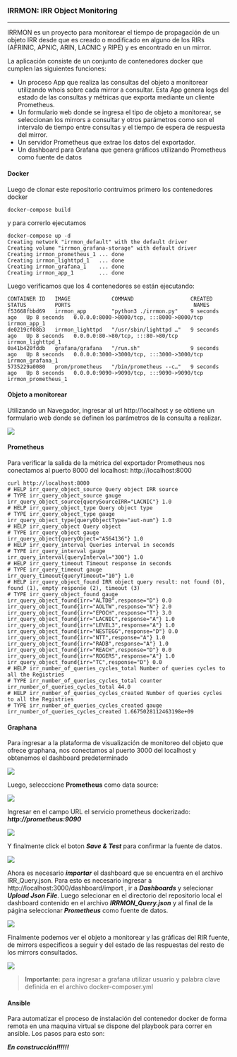 ### IRRMON: IRR Object Monitoring

------

IRRMON es un proyecto para monitorear el tiempo de propagación de un objeto IRR desde que es creado o modificado en alguno de los RIRs  (AFRINIC, APNIC, ARIN, LACNIC y RIPE) y es encontrado en un mirror. 

La aplicación consiste de un conjunto de contenedores docker que cumplen las siguientes funciones:

- Un proceso App que realiza las consultas del objeto a monitorear utilizando whois sobre cada mirror a consultar.  Esta App genera logs del estado de las consultas y métricas que exporta mediante un cliente Prometheus.
- Un formulario web donde se ingresa el tipo de objeto a monitorear, se seleccionan los mirrors a consultar y otros parámetros como son el intervalo de tiempo entre consultas y el tiempo de espera de respuesta del mirror. 
- Un servidor Prometheus que extrae los datos del exportador.
- Un dashboard para Grafana que genera gráficos utilizando Prometheus como fuente de datos

#### Docker

Luego de clonar este repositorio contruimos primero los contenedores docker   

```
docker-compose build
```

y para correrlo ejecutamos

```
docker-compose up -d
Creating network "irrmon_default" with the default driver
Creating volume "irrmon_grafana-storage" with default driver
Creating irrmon_prometheus_1 ... done
Creating irrmon_lighttpd_1   ... done
Creating irrmon_grafana_1    ... done
Creating irrmon_app_1        ... done
```

Luego verificamos que los 4 contenedores se están ejecutando:

```
CONTAINER ID   IMAGE             COMMAND                  CREATED         STATUS         PORTS                                       NAMES
f53668fbbd69   irrmon_app        "python3 ./irrmon.py"    9 seconds ago   Up 8 seconds   0.0.0.0:8000->8000/tcp, :::8000->8000/tcp   irrmon_app_1
de0219cf08b3   irrmon_lighttpd   "/usr/sbin/lighttpd …"   9 seconds ago   Up 8 seconds   0.0.0.0:80->80/tcp, :::80->80/tcp           irrmon_lighttpd_1
0a41b420fddb   grafana/grafana   "/run.sh"                9 seconds ago   Up 8 seconds   0.0.0.0:3000->3000/tcp, :::3000->3000/tcp   irrmon_grafana_1
5735229a0080   prom/prometheus   "/bin/prometheus --c…"   9 seconds ago   Up 8 seconds   0.0.0.0:9090->9090/tcp, :::9090->9090/tcp   irrmon_prometheus_1
```

#### Objeto a monitorear

Utilizando un Navegador, ingresar al url http://localhost y se obtiene un formulario web donde se definen los parámetros de la consulta a realizar.

![](./images/webform.png)

#### Prometheus

Para verificar la salida de la métrica del exportador Prometheus nos conectamos al puerto 8000 del localhost: http://localhost:8000

```
curl http://localhost:8000
# HELP irr_query_object_source Query object IRR source
# TYPE irr_query_object_source gauge
irr_query_object_source{querySourceIRR="LACNIC"} 1.0
# HELP irr_query_object_type Query object type
# TYPE irr_query_object_type gauge
irr_query_object_type{queryObjectType="aut-num"} 1.0
# HELP irr_query_object Query object
# TYPE irr_query_object gauge
irr_query_object{queryObject="AS64136"} 1.0
# HELP irr_query_interval Queries interval in seconds
# TYPE irr_query_interval gauge
irr_query_interval{queryInterval="300"} 1.0
# HELP irr_query_timeout Timeout response in seconds
# TYPE irr_query_timeout gauge
irr_query_timeout{queryTimeout="10"} 1.0
# HELP irr_query_object_found IRR object query result: not found (0), found (1), empty response (2), timeout (3)
# TYPE irr_query_object_found gauge
irr_query_object_found{irr="ALTDB",response="D"} 0.0
irr_query_object_found{irr="AOLTW",response="N"} 2.0
irr_query_object_found{irr="EPOCH",response="T"} 3.0
irr_query_object_found{irr="LACNIC",response="A"} 1.0
irr_query_object_found{irr="LEVEL3",response="A"} 1.0
irr_query_object_found{irr="NESTEGG",response="D"} 0.0
irr_query_object_found{irr="NTT",response="A"} 1.0
irr_query_object_found{irr="RADB",response="A"} 1.0
irr_query_object_found{irr="REACH",response="D"} 0.0
irr_query_object_found{irr="ROGERS",response="A"} 1.0
irr_query_object_found{irr="TC",response="D"} 0.0
# HELP irr_number_of_queries_cycles_total Number of queries cycles to all the Registries
# TYPE irr_number_of_queries_cycles_total counter
irr_number_of_queries_cycles_total 44.0
# HELP irr_number_of_queries_cycles_created Number of queries cycles to all the Registries
# TYPE irr_number_of_queries_cycles_created gauge
irr_number_of_queries_cycles_created 1.6675028112463198e+09
```

#### Graphana		

Para ingresar a la plataforma de visualización de monitoreo del objeto que ofrece graphana, nos conectamos al puerto 3000 del localhost y obtenemos el dashboard predeterminado

![](./images/grafana-ss0.png)

Luego, selecccione **Prometheus** como data source:

![](./images/grafana-ss1.png)

Ingresar en el campo URL el servicio prometheus dockerizado: ***http://prometheus:9090*** 

![](./images/grafana-ss2.png)



Y finalmente click el boton ***Save & Test*** para confirmar la fuente de datos.

![](./images/grafana-ss3.png)

Ahora es necesario ***importar*** el dashboard que se encuentra en el archivo IRR_Query.json. Para esto es necesario ingresar a  http://localhost:3000/dashboard/import , ir a ***Dashboards*** y selecionar ***Upload Json File***. Luego selecionar en el directorio del repositorio local el dashboard contenido en el archivo ***IRRMON_Query.json*** y al final de la página seleccionar ***Prometheus*** como fuente de datos.

![](./images/grafana-ss4.png)

Finalmente podemos ver el objeto a monitorear y las gráficas del RIR fuente, de mirrors especificos a seguir y del estado de las respuestas  del resto de los mirrors consultados. 

![](./images/grafana.png)



> **Importante:** para ingresar a grafana utilizar usuario y palabra clave definida en el archivo docker-composer.yml



#### Ansible

Para automatizar el proceso de instalación del contenedor docker de forma remota en una maquina virtual se dispone del playbook para correr en ansible. Los pasos para esto son:

***En construcción!!!!!!***

